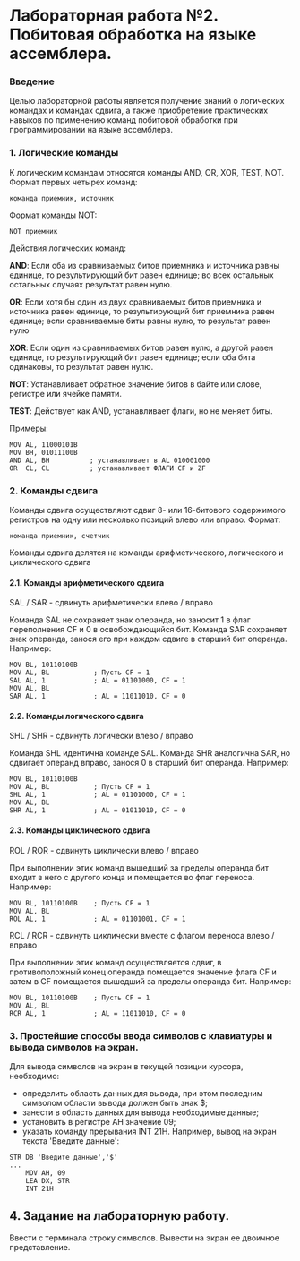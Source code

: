 Лабораторная работа №2. Побитовая обработка на языке ассемблера.
===========

### Введение

Целью лабораторной работы является получение знаний о логических командах и командах сдвига, а также приобретение практических навыков по применению команд
побитовой обработки при программировании на языке ассемблера.

### 1. Логические команды

К логическим командам относятся команды AND, OR, XOR, TEST, NOT. Формат первых четырех команд:

```Assembly
команда приемник, источник
```

Формат команды NOT:

```Assembly
NOT приемник
```

Действия логических команд:

**AND**: Если оба из сравниваемых битов приемника и источника равны единице, то результирующий бит равен единице; во всех остальных остальных случаях результат равен нулю.

**OR**: Если хотя бы один из двух сравниваемых битов приемника и источника равен единице, то результирующий бит приемника равен единице; если сравниваемые биты равны нулю, то результат равен нулю

**XOR**: Если один из сравниваемых битов равен нулю, а другой равен единице, то результирующий бит равен единице; если оба бита одинаковы, то результат равен нулю.

**NOT**: Устанавливает обратное значение битов в байте или слове, регистре или ячейке памяти.

**TEST**: Действует как AND, устанавливает флаги, но не меняет биты.

Примеры:

```Assembly
MOV AL, 11000101B
MOV BH, 01011100B
AND AL, BH          ; устанавливает в AL 010001000 
OR  CL, CL          ; устанавливает ФЛАГИ CF и ZF
```

### 2. Команды сдвига

Команды сдвига осуществляют сдвиг 8- или 16-битового содержимого регистров на одну или несколько позиций влево или вправо. Формат:
```Assembly
команда приемник, счетчик
```
Команды сдвига делятся на команды арифметического, логического и циклического сдвига

#### 2.1. Команды арифметического сдвига

SAL / SAR - сдвинуть арифметически влево / вправо

Команда SAL не сохраняет знак операнда, но заносит 1 в флаг переполнения CF и 0 в освобождающийся бит.
Команда SAR сохраняет знак операнда, занося его при каждом сдвиге в старший бит операнда. Например:

```Assembly
MOV BL, 10110100B
MOV AL, BL           ; Пусть CF = 1
SAL AL, 1            ; AL = 01101000, CF = 1
MOV AL, BL
SAR AL, 1            ; AL = 11011010, CF = 0
```

#### 2.2. Команды логического сдвига

SHL / SHR - сдвинуть логически влево / вправо

Команда SHL идентична команде SAL. Команда SHR аналогична SAR, но сдвигает операнд вправо, 
занося 0 в старший бит операнда. Например:

```Assembly
MOV BL, 10110100B
MOV AL, BL           ; Пусть CF = 1
SHL AL, 1            ; AL = 01101000, CF = 1
MOV AL, BL
SHR AL, 1            ; AL = 01011010, CF = 0
```
#### 2.3. Команды циклического сдвига

ROL / ROR - сдвинуть циклически влево / вправо

При выполнении этих команд вышедший за пределы операнда бит входит в него с другого конца
и помещается во флаг переноса. Например:

```Assembly
MOV BL, 10110100B    ; Пусть CF = 1
MOV AL, BL           
ROL AL, 1            ; AL = 01101001, CF = 1
```

RCL / RCR - сдвинуть циклически вместе с флагом переноса влево / вправо

При выполнении этих команд осуществляется сдвиг, в противоположный конец операнда помещается значение флага CF
и затем в CF помещается вышедший за пределы операнда бит. Например:

```Assembly
MOV BL, 10110100B    ; Пусть CF = 1
MOV AL, BL           
RCR AL, 1            ; AL = 11011010, CF = 0
```

### 3. Простейшие способы ввода символов с клавиатуры и вывода символов на экран.

Для вывода символов на экран в текущей позиции курсора, необходимо:
- определить область данных для вывода, при этом последним символом области вывода должен быть знак $;
- занести в область данных для вывода необходимые данные;
- установить в регистре AH значение 09;
- указать команду прерывания INT 21H.
Например, вывод на экран текста 'Введите данные':

```Assembly
STR DB 'Введите данные','$'
...
    MOV AH, 09
    LEA DX, STR
    INT 21H
```

## 4. Задание на лабораторную работу. 

Ввести с терминала строку символов. Вывести на экран ее двоичное представление.
